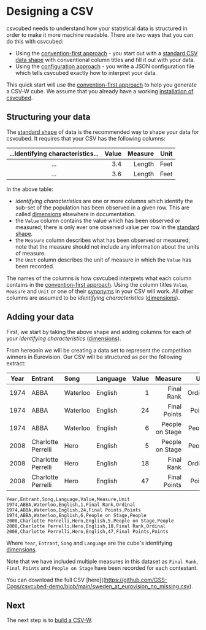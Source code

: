 # Designing a CSV

csvcubed needs to understand how your statistical data is structured in order to make it more machine readable. There are two ways that you can do this with csvcubed:

* Using the [convention-first approach](../guides/qube-config.md#convention-first-method) - you start out with a [standard CSV data shape](../guides/shape-data.md#standard-shape) with conventional column titles and fill it out with your data.
* Using the [configuration approach](../guides/qube-config.md#configuration) - you write a JSON configuration file which tells csvcubed exactly how to interpret your data.

This quick start will use the [convention-first approach](../guides/qube-config.md#convention-first-method) to help you generate a CSV-W cube. We assume that you already have a working [installation of csvcubed](./installation.md).

## Structuring your data

The [standard shape](../guides/shape-data.md#standard-shape) of data is the recommended way to shape your data for csvcubed. It requires that your CSV has the following columns:

| ...Identifying characteristics... | Value | Measure | Unit |
|:---------------------------------:|------:|--------:|-----:|
|                ...                |   3.4 |  Length | Feet |
|                ...                |   3.6 |  Length | Feet |

In the above table:

* *identifying characteristics* are one or more columns which identify the sub-set of the population has been observed in a given row. This are called [dimensions](../glossary/index.md#dimensionhttpswwww3orgtrvocab-data-cubecubes-model) elsewhere in documentation.
* the `Value` column contains the value which has been observed or measured; there is only ever one observed value per row in the [standard shape](../guides/shape-data.md#standard-shape).
* the `Measure` column describes what has been observed or measured; note that the measure should not include any information about the units of measure.
* the `Unit` column describes the unit of measure in which the `Value` has been recorded.

The names of the columns is how csvcubed interprets what each column contains in the [convention-first approach](../guides/qube-config.md#convention-first-method). Using the column titles `Value`, `Measure` and `Unit` or one of their [synonyms](../guides/qube-config.md#conventional-column-names) in your CSV will work. All other columns are assumed to be *identifying characteristics* ([dimensions](../glossary/index.md#dimensionhttpswwww3orgtrvocab-data-cubecubes-model)).

## Adding your data

First, we start by taking the above shape and adding columns for each of your *identifying characteristics* ([dimensions](../glossary/index.md#dimensionhttpswwww3orgtrvocab-data-cubecubes-model)).

From hereonin we will be creating a data set to represent the competition winners in Eurovision. Our CSV will be structured as per the following extract:

| Year | Entrant            | Song     | Language | Value |         Measure |    Unit |
|:----:|:-------------------|:---------|:---------|------:|----------------:|--------:|
| 1974 | ABBA               | Waterloo | English  |     1 |      Final Rank | Ordinal |
| 1974 | ABBA               | Waterloo | English  |    24 |    Final Points |  Points |
| 1974 | ABBA               | Waterloo | English  |     6 | People on Stage |  People |
| 2008 | Charlotte Perrelli | Hero     | English  |     5 | People on Stage |  People |
| 2008 | Charlotte Perrelli | Hero     | English  |    18 |      Final Rank | Ordinal |
| 2008 | Charlotte Perrelli | Hero     | English  |    47 |    Final Points |  Points |

```csv
Year,Entrant,Song,Language,Value,Measure,Unit
1974,ABBA,Waterloo,English,1,Final Rank,Ordinal
1974,ABBA,Waterloo,English,24,Final Points,Points
1974,ABBA,Waterloo,English,6,People on Stage,People
2008,Charlotte Perrelli,Hero,English,5,People on Stage,People
2008,Charlotte Perrelli,Hero,English,18,Final Rank,Ordinal
2008,Charlotte Perrelli,Hero,English,47,Final Points,Points
```

Where `Year`, `Entrant`, `Song` and `Language` are the cube's identifying [dimensions](../glossary/index.md#dimensionhttpswwww3orgtrvocab-data-cubecubes-model).

Note that we have included multiple measures in this dataset as `Final Rank`, `Final Points` and `People on Stage` have been recorded for each contestant.

You can download the full CSV [here]((https://github.com/GSS-Cogs/csvcubed-demo/blob/main/sweden_at_eurovision_no_missing.csv).

## Next

The next step is to [build a CSV-W](./build.md).
